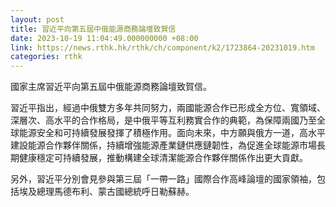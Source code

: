```yaml
---
layout: post
title: 習近平向第五屆中俄能源商務論壇致賀信
date: 2023-10-19 11:04:49.000000000 +08:00
link: https://news.rthk.hk/rthk/ch/component/k2/1723864-20231019.htm
categories: rthk
---
```


國家主席習近平向第五屆中俄能源商務論壇致賀信。

習近平指出，經過中俄雙方多年共同努力，兩國能源合作已形成全方位、寬領域、深層次、高水平的合作格局，是中俄平等互利務實合作的典範，為保障兩國乃至全球能源安全和可持續發展發揮了積極作用。面向未來，中方願與俄方一道，高水平建設能源合作夥伴關係，持續增強能源產業鏈供應鏈韌性，為促進全球能源市場長期健康穩定可持續發展，推動構建全球清潔能源合作夥伴關係作出更大貢獻。

另外，習近平分別會見參與第三屆「一帶一路」國際合作高峰論壇的國家領袖，包括埃及總理馬德布利、蒙古國總統呼日勒蘇赫。
